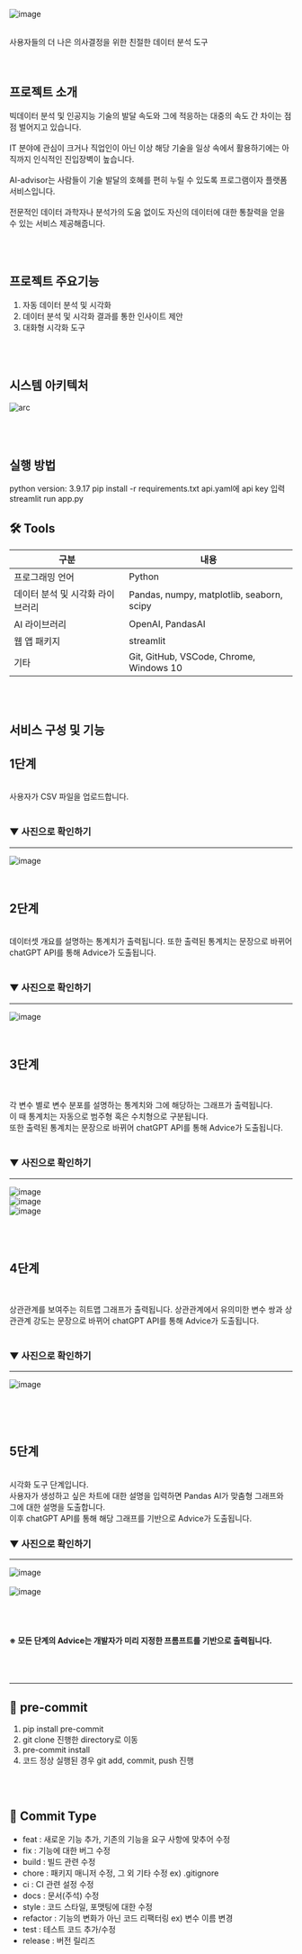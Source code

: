 ![image](https://github.com/Team-AI-advisor/AI-advisor/assets/124342239/877805bb-c567-4cf0-a49e-8baaa4174f03)

<br/>
사용자들의 더 나은 의사결정을 위한 친절한 데이터 분석 도구
<br/><br/><br/>

## 프로젝트 소개
빅데이터 분석 및 인공지능 기술의 발달 속도와 그에 적응하는 대중의 속도 간 차이는 점점 벌어지고 있습니다. <br/><br/>
IT 분야에 관심이 크거나 직업인이 아닌 이상 해당 기술을 일상 속에서 활용하기에는 아직까지 인식적인 진입장벽이 높습니다. <br/><br/>
AI-advisor는 사람들이 기술 발달의 호혜를 편히 누릴 수 있도록 프로그램이자 플랫폼 서비스입니다.<br/><br/>
전문적인 데이터 과학자나 분석가의 도움 없이도 자신의 데이터에 대한 통찰력을 얻을 수 있는 서비스 제공해줍니다.

<br/><br/>

## 프로젝트 주요기능 
1)	자동 데이터 분석 및 시각화
2)	데이터 분석 및 시각화 결과를 통한 인사이트 제안
3)	대화형 시각화 도구

<br/><br/>

## 시스템 아키텍처
![arc](https://github.com/Team-AI-advisor/AI-advisor/assets/90888774/2abb8b4e-2a8b-4dea-97f5-95a72ab3d948)

<br/><br/>

## 실행 방법
python version: 3.9.17
pip install -r requirements.txt
api.yaml에 api key 입력
streamlit run app.py
## 🛠 Tools
구분|내용
---|---
프로그래밍 언어|	Python
데이터 분석 및 시각화 라이브러리|	Pandas, numpy, matplotlib, seaborn, scipy
AI 라이브러리|	OpenAI, PandasAI
웹 앱 패키지|	streamlit
기타|	Git, GitHub, VSCode, Chrome, Windows 10

<br/><br/>


## 서비스 구성 및 기능

## 1단계

<br/>
사용자가 CSV 파일을 업로드합니다.<br/><br/>

### ▼ 사진으로 확인하기

---

![image](https://github.com/Team-AI-advisor/AI-advisor/assets/124342239/874262aa-8724-4b61-9f96-20686bdea5ce)

<br/>

## 2단계

<br/>
데이터셋 개요를 설명하는 통계치가 출력됩니다. 
또한 출력된 통계치는 문장으로 바뀌어 chatGPT API를 통해 Advice가 도출됩니다. <br/><br/>

### ▼ 사진으로 확인하기

---

![image](https://github.com/Team-AI-advisor/AI-advisor/assets/124342239/6164983e-9619-4fac-b6b8-71793a2ffe0a)


<br/>

## 3단계

<br/>

각 변수 별로 변수 분포를 설명하는 통계치와 그에 해당하는 그래프가 출력됩니다. <br/>
이 때 통계치는 자동으로 범주형 혹은 수치형으로 구분됩니다. <br/>
또한 출력된 통계치는 문장으로 바뀌어 chatGPT API를 통해 Advice가 도출됩니다.<br/><br/>

### ▼ 사진으로 확인하기

---

![image](https://github.com/Team-AI-advisor/AI-advisor/assets/124342239/89e67c25-b09c-46e8-a874-87ecaa171173) <br/>
![image](https://github.com/Team-AI-advisor/AI-advisor/assets/124342239/2d899d1b-c3f1-4c59-870c-ca6288a7ef18) <br/>
![image](https://github.com/Team-AI-advisor/AI-advisor/assets/124342239/108c7054-4aee-4a30-bf2a-74ebde7dacbd) <br/>


<br/><br/>

## 4단계

<br/>

상관관계를 보여주는 히트맵 그래프가 출력됩니다.
상관관계에서 유의미한  변수 쌍과 상관관계 강도는 문장으로 바뀌어  chatGPT API를 통해 Advice가 도출됩니다.<br/><br/>

### ▼ 사진으로 확인하기

---

![image](https://github.com/Team-AI-advisor/AI-advisor/assets/124342239/8ae005cf-2295-4d77-8297-80b9f69a3164)


<br/><br/><br/>

## 5단계

<br/>
시각화 도구 단계입니다. <br/>
사용자가 생성하고 싶은 차트에 대한 설명을 입력하면 Pandas AI가 맞춤형 그래프와 그에 대한 설명을 도출합니다. <br/>
이후 chatGPT API를 통해 해당 그래프를 기반으로 Advice가 도출됩니다.

### ▼ 사진으로 확인하기

---

![image](https://github.com/Team-AI-advisor/AI-advisor/assets/124342239/cc2ae787-cebf-4290-994b-5b8058603a92) <br/><br/>
![image](https://github.com/Team-AI-advisor/AI-advisor/assets/124342239/c2473663-b650-4db0-83ba-1caae7bbeaf2)


<br/><br/>
#### ※ 모든 단계의 Advice는 개발자가 미리 지정한 프롬프트를 기반으로 출력됩니다. 

<br/><br/>

---

## 🎲 pre-commit
1. pip install pre-commit<br>
2. git clone 진행한 directory로 이동<br>
3. pre-commit install<br>
4. 코드 정상 실행된 경우 git add, commit, push 진행

<br/><br/>

## 📜 Commit Type
- feat : 새로운 기능 추가, 기존의 기능을 요구 사항에 맞추어 수정
- fix : 기능에 대한 버그 수정
- build : 빌드 관련 수정
- chore : 패키지 매니저 수정, 그 외 기타 수정 ex) .gitignore
- ci : CI 관련 설정 수정
- docs : 문서(주석) 수정
- style : 코드 스타일, 포맷팅에 대한 수정
- refactor : 기능의 변화가 아닌 코드 리팩터링 ex) 변수 이름 변경
- test : 테스트 코드 추가/수정
- release : 버전 릴리즈
